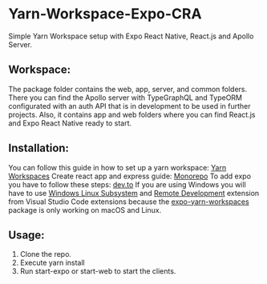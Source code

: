 # Yarn-Workspace-Expo-CRA
Simple Yarn Workspace setup with Expo React Native, React.js and Apollo Server.


##  Workspace:
The package folder contains the web, app, server, and common folders. There you can find the Apollo server with TypeGraphQL and TypeORM configurated with an auth API that is in development to be used in further projects. Also, it contains app and web folders where you can find React.js and Expo React Native ready to start.


## Installation:
You can follow this guide in how to set up a yarn workspace: [Yarn Workspaces](https://classic.yarnpkg.com/en/docs/workspaces/)
Create react app and express guide: [Monorepo](https://www.smashingmagazine.com/2019/07/yarn-workspaces-organize-project-codebase-pro/)
To add expo you have to follow these steps: [dev.to](https://dev.to/expolovers/how-to-insert-an-expo-project-in-a-monorepo-5ab0)
If you are using Windows you will have to use [Windows Linux Subsystem](https://docs.microsoft.com/en-us/windows/wsl/install-win10) and [Remote Development](https://marketplace.visualstudio.com/items?itemName=ms-vscode-remote.vscode-remote-extensionpack) extension from Visual Studio Code extensions because the [expo-yarn-workspaces](https://github.com/expo/expo/tree/master/packages/expo-yarn-workspaces) package is only working on macOS and Linux.


##  Usage:
1. Clone the repo.
2. Execute yarn install
3. Run start-expo or start-web to start the clients.
